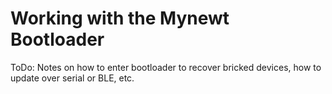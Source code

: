 # Working with the Mynewt Bootloader

ToDo: Notes on how to enter bootloader to recover bricked devices, how to update over serial or BLE, etc.
